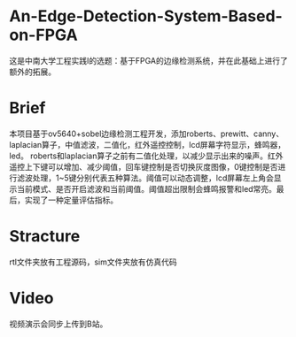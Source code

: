 # An-Edge-Detection-System-Based-on-FPGA
这是中南大学工程实践Ⅰ的选题：基于FPGA的边缘检测系统，并在此基础上进行了额外的拓展。

# Brief
本项目基于ov5640+sobel边缘检测工程开发，添加roberts、prewitt、canny、laplacian算子，中值滤波，二值化，红外遥控控制，lcd屏幕字符显示，蜂鸣器，led。
roberts和laplacian算子之前有二值化处理，以减少显示出来的噪声。红外遥控上下键可以增加、减少阈值，回车键控制是否切换灰度图像，0键控制是否进行滤波处理，1~5键分别代表五种算法。阈值可以动态调整，lcd屏幕左上角会显示当前模式、是否开启滤波和当前阈值。阈值超出限制会蜂鸣报警和led常亮。最后，实现了一种定量评估指标。
# Stracture
rtl文件夹放有工程源码，sim文件夹放有仿真代码
# Video
视频演示会同步上传到B站。

